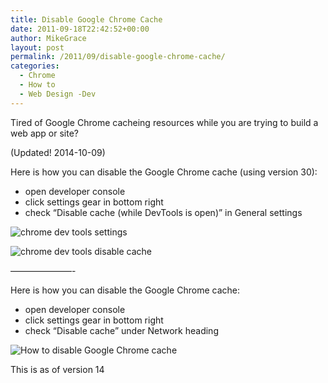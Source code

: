 ```yaml
---
title: Disable Google Chrome Cache
date: 2011-09-18T22:42:52+00:00
author: MikeGrace
layout: post
permalink: /2011/09/disable-google-chrome-cache/
categories:
  - Chrome
  - How to
  - Web Design -Dev
---
```

Tired of Google Chrome cacheing resources while you are trying to build a web app or site?

(Updated! 2014-10-09)

Here is how you can disable the Google Chrome cache (using version 30):

  * open developer console
  * click settings gear in bottom right
  * check &#8220;Disable cache (while DevTools is open)&#8221; in General settings

![chrome dev tools settings](http://mikegrace.s3.amazonaws.com/geek-blog/google-chrome/chrome-developer-tools-settings.jpg)

![chrome dev tools disable cache](http://mikegrace.s3.amazonaws.com/geek-blog/google-chrome/chrome-developer-tools-disable-cache.jpg)

&#8212;&#8212;&#8212;&#8212;&#8212;&#8212;&#8212;-

Here is how you can disable the Google Chrome cache:

  * open developer console
  * click settings gear in bottom right
  * check &#8220;Disable cache&#8221; under Network heading

![How to disable Google Chrome cache](http://mikegrace.s3.amazonaws.com/geek-blog/google-chrome/google-chrome-disable-cache.jpg)

This is as of version 14
